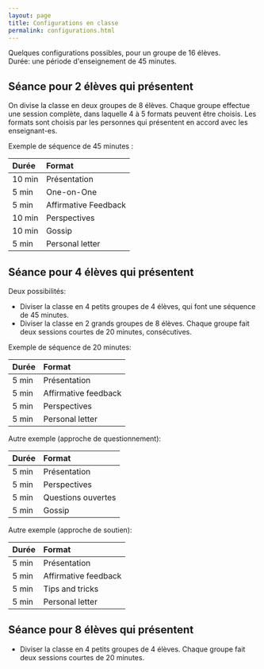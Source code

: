 ```yaml
---
layout: page
title: Configurations en classe
permalink: configurations.html
---
```


Quelques configurations possibles, pour un groupe de 16 élèves.  
Durée: une période d'enseignement de 45 minutes.

## Séance pour 2 élèves qui présentent

On divise la classe en deux groupes de 8 élèves. Chaque groupe effectue une session complète, dans laquelle 4 à 5 formats peuvent être choisis. Les formats sont choisis par les personnes qui présentent en accord avec les enseignant-es.

Exemple de séquence de 45 minutes :

| Durée  | Format               |
|:------ |:-------------------- |
| 10 min | Présentation         |
|  5 min | One-on-One           |
|  5 min | Affirmative Feedback |
| 10 min | Perspectives         |
| 10 min | Gossip               |
|  5 min | Personal letter      |



## Séance pour 4 élèves qui présentent

Deux possibilités:

- Diviser la classe en 4 petits groupes de 4 élèves, qui font une séquence de 45 minutes.
- Diviser la classe en 2 grands groupes de 8 élèves. Chaque groupe fait deux sessions courtes de 20 minutes, consécutives.

Exemple de séquence de 20 minutes:

| Durée  | Format               |
|:------ |:-------------------- |
|  5 min | Présentation |
|  5 min | Affirmative feedback |
|  5 min | Perspectives |
|  5 min | Personal letter         |

Autre exemple (approche de questionnement):

| Durée  | Format               |
|:------ |:-------------------- |
|  5 min | Présentation |
|  5 min | Perspectives |
|  5 min | Questions ouvertes |
|  5 min | Gossip         |

Autre exemple (approche de soutien):

| Durée  | Format               |
|:------ |:-------------------- |
|  5 min | Présentation         |
|  5 min | Affirmative feedback |
|  5 min | Tips and tricks      |
|  5 min | Personal letter      |

## Séance pour 8 élèves qui présentent

- Diviser la classe en 4 petits groupes de 4 élèves. Chaque groupe fait deux sessions courtes de 20 minutes.

